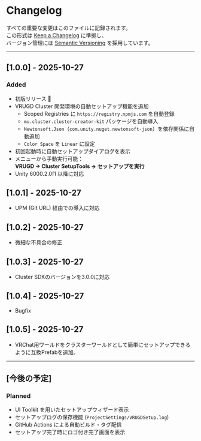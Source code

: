 # Changelog
すべての重要な変更はこのファイルに記録されます。  
この形式は [Keep a Changelog](https://keepachangelog.com/ja/1.0.0/) に準拠し、  
バージョン管理には [Semantic Versioning](https://semver.org/lang/ja/) を採用しています。

---
## [1.0.0] - 2025-10-27
### Added
- 初版リリース 🎉  
- VRUGD Cluster 開発環境の自動セットアップ機能を追加  
  - Scoped Registries に `https://registry.npmjs.com` を自動登録  
  - `mu.cluster.cluster-creator-kit` パッケージを自動導入  
  - `Newtonsoft.Json`（`com.unity.nuget.newtonsoft-json`）を依存関係に自動追加  
  - `Color Space` を `Linear` に設定  
- 初回起動時に自動セットアップダイアログを表示  
- メニューから手動実行可能：  
  **VRUGD → Cluster SetupTools → セットアップを実行**
- Unity 6000.2.0f1 以降に対応  

## [1.0.1] - 2025-10-27
- UPM (Git URL) 経由での導入に対応

## [1.0.2] - 2025-10-27
- 微細な不具合の修正

## [1.0.3] - 2025-10-27
- Cluster SDKのバージョンを3.0.0に対応
## [1.0.4] - 2025-10-27
- Bugfix
## [1.0.5] - 2025-10-27
- VRChat用ワールドをクラスターワールドとして簡単にセットアップできるように互換Prefabを追加。

---

## [今後の予定]
### Planned
- UI Toolkit を用いたセットアップウィザード表示  
- セットアップログの保存機能 (`ProjectSettings/VRUGDSetup.log`)  
- GitHub Actions による自動ビルド・タグ配信  
- セットアップ完了時にロゴ付き完了画面を表示

